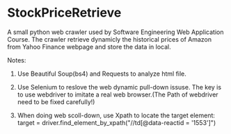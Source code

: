 # StockPriceRetrieve

A small python web crawler used by Software Engineering Web Application Course.
The crawler retrieve dynamicly the historical prices of Amazon from Yahoo Finance webpage and store the data in local.

Notes:
1. Use Beautiful Soup(bs4) and Requests to analyze html file.

2. Use Selenium to reslove the web dynamic pull-down issuse. The key is to use webdriver to imitate a real web browser.(The Path of webdriver need to be fixed carefully!)

3. When doing web scoll-down, use Xpath to locate the target element: target = driver.find_element_by_xpath("//td[@data-reactid = '1553']")
